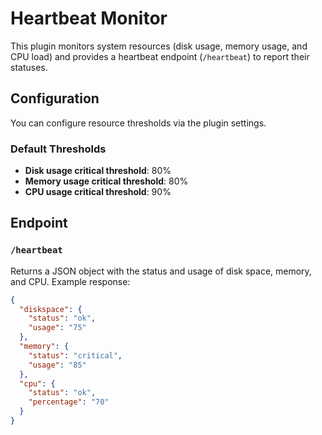 # Heartbeat Monitor

This plugin monitors system resources (disk usage, memory usage, and CPU load) and provides a heartbeat endpoint (`/heartbeat`) to report their statuses.

## Configuration

You can configure resource thresholds via the plugin settings.

### Default Thresholds
- **Disk usage critical threshold**: 80%
- **Memory usage critical threshold**: 80%
- **CPU usage critical threshold**: 90%

## Endpoint

### `/heartbeat`
Returns a JSON object with the status and usage of disk space, memory, and CPU. Example response:
```json
{
  "diskspace": {
    "status": "ok",
    "usage": "75"
  },
  "memory": {
    "status": "critical",
    "usage": "85"
  },
  "cpu": {
    "status": "ok",
    "percentage": "70"
  }
}
```